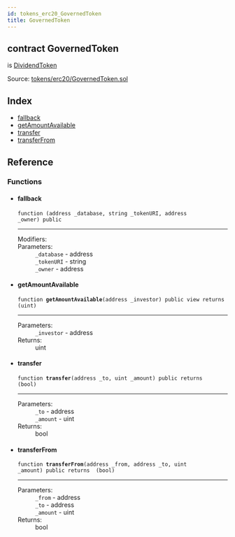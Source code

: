 ```yaml
---
id: tokens_erc20_GovernedToken
title: GovernedToken
---
```


<div class="contract-doc"><div class="contract"><h2 class="contract-header"><span class="contract-kind">contract</span> GovernedToken</h2><p class="base-contracts"><span>is</span> <a href="tokens_erc20_DividendToken.html">DividendToken</a></p><div class="source">Source: <a href="https://github.com/MyBitFoundation/MyBit-Network.tech//blob/v0.1.9/contracts/tokens/erc20/GovernedToken.sol" target="_blank">tokens/erc20/GovernedToken.sol</a></div></div><div class="index"><h2>Index</h2><ul><li><a href="tokens_erc20_GovernedToken.html#">fallback</a></li><li><a href="tokens_erc20_GovernedToken.html#getAmountAvailable">getAmountAvailable</a></li><li><a href="tokens_erc20_GovernedToken.html#transfer">transfer</a></li><li><a href="tokens_erc20_GovernedToken.html#transferFrom">transferFrom</a></li></ul></div><div class="reference"><h2>Reference</h2><div class="functions"><h3>Functions</h3><ul><li><div class="item function"><span id="fallback" class="anchor-marker"></span><h4 class="name">fallback</h4><div class="body"><code class="signature">function <strong></strong><span>(address _database, string _tokenURI, address _owner) </span><span>public </span></code><hr/><dl><dt><span class="label-modifiers">Modifiers:</span></dt><dd></dd><dt><span class="label-parameters">Parameters:</span></dt><dd><div><code>_database</code> - address</div><div><code>_tokenURI</code> - string</div><div><code>_owner</code> - address</div></dd></dl></div></div></li><li><div class="item function"><span id="getAmountAvailable" class="anchor-marker"></span><h4 class="name">getAmountAvailable</h4><div class="body"><code class="signature">function <strong>getAmountAvailable</strong><span>(address _investor) </span><span>public </span><span>view </span><span>returns  (uint) </span></code><hr/><dl><dt><span class="label-parameters">Parameters:</span></dt><dd><div><code>_investor</code> - address</div></dd><dt><span class="label-return">Returns:</span></dt><dd>uint</dd></dl></div></div></li><li><div class="item function"><span id="transfer" class="anchor-marker"></span><h4 class="name">transfer</h4><div class="body"><code class="signature">function <strong>transfer</strong><span>(address _to, uint _amount) </span><span>public </span><span>returns  (bool) </span></code><hr/><dl><dt><span class="label-parameters">Parameters:</span></dt><dd><div><code>_to</code> - address</div><div><code>_amount</code> - uint</div></dd><dt><span class="label-return">Returns:</span></dt><dd>bool</dd></dl></div></div></li><li><div class="item function"><span id="transferFrom" class="anchor-marker"></span><h4 class="name">transferFrom</h4><div class="body"><code class="signature">function <strong>transferFrom</strong><span>(address _from, address _to, uint _amount) </span><span>public </span><span>returns  (bool) </span></code><hr/><dl><dt><span class="label-parameters">Parameters:</span></dt><dd><div><code>_from</code> - address</div><div><code>_to</code> - address</div><div><code>_amount</code> - uint</div></dd><dt><span class="label-return">Returns:</span></dt><dd>bool</dd></dl></div></div></li></ul></div></div></div>
